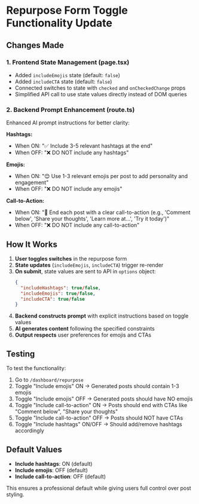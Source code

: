 # Repurpose Form Toggle Functionality Update

## Changes Made

### 1. Frontend State Management (page.tsx)
- Added `includeEmojis` state (default: `false`)
- Added `includeCTA` state (default: `false`)
- Connected switches to state with `checked` and `onCheckedChange` props
- Simplified API call to use state values directly instead of DOM queries

### 2. Backend Prompt Enhancement (route.ts)
Enhanced AI prompt instructions for better clarity:

**Hashtags:**
- When ON: "✅ Include 3-5 relevant hashtags at the end"
- When OFF: "❌ DO NOT include any hashtags"

**Emojis:**
- When ON: "😊 Use 1-3 relevant emojis per post to add personality and engagement"
- When OFF: "❌ DO NOT include any emojis"

**Call-to-Action:**
- When ON: "📢 End each post with a clear call-to-action (e.g., 'Comment below', 'Share your thoughts', 'Learn more at...', 'Try it today')"
- When OFF: "❌ DO NOT include any call-to-action"

## How It Works

1. **User toggles switches** in the repurpose form
2. **State updates** (`includeEmojis`, `includeCTA`) trigger re-render
3. **On submit**, state values are sent to API in `options` object:
   ```json
   {
     "includeHashtags": true/false,
     "includeEmojis": true/false,
     "includeCTA": true/false
   }
   ```
4. **Backend constructs prompt** with explicit instructions based on toggle values
5. **AI generates content** following the specified constraints
6. **Output respects** user preferences for emojis and CTAs

## Testing

To test the functionality:

1. Go to `/dashboard/repurpose`
2. Toggle "Include emojis" ON → Generated posts should contain 1-3 emojis
3. Toggle "Include emojis" OFF → Generated posts should have NO emojis
4. Toggle "Include call-to-action" ON → Posts should end with CTAs like "Comment below", "Share your thoughts"
5. Toggle "Include call-to-action" OFF → Posts should NOT have CTAs
6. Toggle "Include hashtags" ON/OFF → Should add/remove hashtags accordingly

## Default Values

- **Include hashtags**: ON (default)
- **Include emojis**: OFF (default)
- **Include call-to-action**: OFF (default)

This ensures a professional default while giving users full control over post styling.
